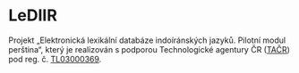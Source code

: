 # LeDIIR

Projekt „Elektronická lexikální databáze indoíránských jazyků. Pilotní modul perština“, který je realizován s podporou Technologické agentury ČR ([TAČR](https://www.tacr.cz)) pod reg. č. [TL03000369](https://www.isvavai.cz/cep?ss=detail&n=0&h=TL03000369).

